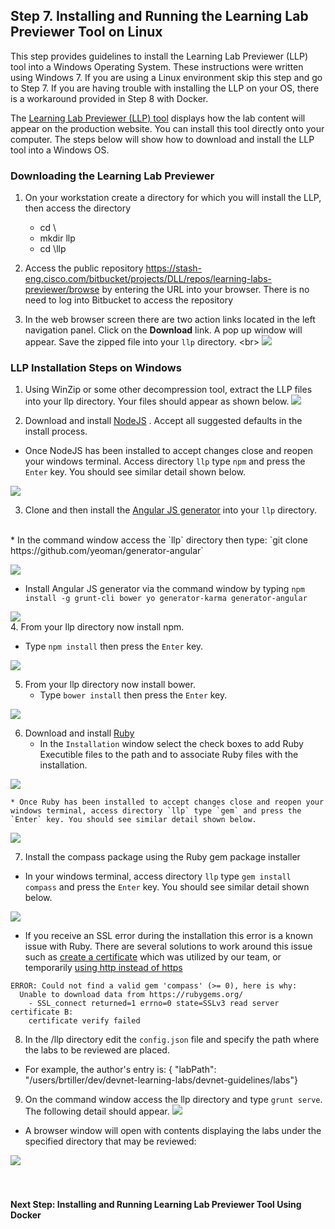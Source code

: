 ## Step 7. Installing and Running the Learning Lab Previewer Tool on Linux


This step provides guidelines to install the Learning Lab Previewer (LLP) tool into a Windows Operating System. These instructions were written using Windows 7.  If you are using a Linux environment skip this step and go to Step 7.  If you are having trouble with installing the LLP on your OS, there is a workaround provided in Step 8 with Docker.

The [Learning Lab Previewer (LLP) tool](https://stash-eng.cisco.com/bitbucket/projects/DLL/repos/learning-labs-previewer/browse) displays how the lab content will appear on the production website. You can install this tool directly onto your computer.  The steps below will show how to download and install the LLP tool into a Windows OS.

### Downloading the Learning Lab Previewer
1. On your workstation create a directory for which you will install the LLP, then access the directory
   *  cd \
   * mkdir llp
   * cd \llp

2. Access the public repository https://stash-eng.cisco.com/bitbucket/projects/DLL/repos/learning-labs-previewer/browse by entering the URL into your browser.  There is no need to log into Bitbucket to access the repository

3. In the web browser screen there are two action links located in the left navigation panel.  Click on the **Download** link.  A pop up window will appear.  Save the zipped file into your `llp` directory.
<br\>
  ![](/posts/files/00-labs-01-getting_started/assets/images/llp_download.png)


### LLP Installation Steps on Windows
1. Using WinZip or some other decompression tool, extract the LLP files into your llp directory.  Your files should appear as shown below.
  ![](/posts/files/00-labs-01-getting_started/assets/images/llp_dir.png)

2. Download and install [NodeJS](https://nodejs.org/en/) .  Accept all suggested defaults in the install process.  
  * Once NodeJS has been installed to accept changes close and reopen your windows terminal. Access directory `llp` type `npm` and press the `Enter` key. You should see similar detail shown below.

  ![](/posts/files/00-labs-01-getting_started/assets/images/npm.png)

3. Clone and then install the [Angular JS generator](https://github.com/yeoman/generator-angular) into your `llp` directory.
<br/>
  * In the command window access the `llp` directory then type: `git clone https://github.com/yeoman/generator-angular`

  ![](/posts/files/00-labs-01-getting_started/assets/images/yeoman_git.png)
<br/>
  * Install Angular JS generator via the command window by typing `npm install -g grunt-cli bower yo generator-karma generator-angular`

  ![](/posts/files/00-labs-01-getting_started/assets/images/yeoman_install.png)
<br/>
4. From your llp directory now install npm.
  * Type `npm install` then press the `Enter` key.

  ![](/posts/files/00-labs-01-getting_started/assets/images/npm_install.png)

5. From your llp directory now install bower.
    * Type `bower install` then press the `Enter` key.

  ![](/posts/files/00-labs-01-getting_started/assets/images/bower_install.png)

6. Download and install [Ruby](http://rubyinstaller.org)
    * In the `Installation` window select the check boxes to add Ruby Executible files to the path and to associate Ruby files with the installation.

  ![](/posts/files/00-labs-01-getting_started/assets/images/ruby_install.png)

    * Once Ruby has been installed to accept changes close and reopen your windows terminal, access directory `llp` type `gem` and press the `Enter` key. You should see similar detail shown below.

  ![](/posts/files/00-labs-01-getting_started/assets/images/npm.png)

7. Install the compass package using the Ruby gem package installer
  * In your windows terminal, access directory `llp` type `gem install compass` and press the `Enter` key. You should see similar detail shown below.

  ![](/posts/files/00-labs-01-getting_started/assets/images/install_compass.png)

  * If you receive an SSL error during the installation this error is a known issue with Ruby.  There are several solutions to work around this issue such as [create a certificate](https://superdevresources.com/ssl-error-ruby-gems-windows/) which was utilized by our team, or temporarily [using http instead of https](https://github.com/rubygems/rubygems/issues/1736)
  ```
  ERROR: Could not find a valid gem 'compass' (>= 0), here is why:
    Unable to download data from https://rubygems.org/
      - SSL_connect returned=1 errno=0 state=SSLv3 read server certificate B:
      certificate verify failed
```
8. In the /llp directory edit the `config.json` file and specify the path where the labs to be reviewed are placed.
  * For example, the author's entry is: {
 "labPath": "/users/brtiller/dev/devnet-learning-labs/devnet-guidelines/labs"}
9. On the command window access the llp directory and type `grunt serve`.  The following detail should appear.
  ![](/posts/files/00-labs-01-getting_started/assets/images/grunt_serve.png)
  * A browser window will open with contents displaying the labs under the specified directory that may be reviewed:

  ![](/posts/files/00-labs-01-getting_started/assets/images/llp_view.png)
<br/>
<br/>
<br/>
#### Next Step: Installing and Running Learning Lab Previewer Tool Using Docker
